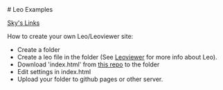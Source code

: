 <div style="height:80px"></div>
# Leo Examples

[Sky's Links](https://kaleguy.github.io/leo-examples/skylinks)

How to create your own Leo/Leoviewer site:

* Create a folder
* Create a leo file in the folder (See [Leoviewer](https://kaleguy.github.io/leoviewer/) for more info about Leo).
* Download 'index.html' from [this repo](https://github.com/kaleguy/leo-examples) to the folder
* Edit settings in index.html
* Upload your folder to github pages or other server.